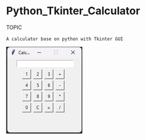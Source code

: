 # Python_Tkinter_Calculator

TOPIC
    
    A calculator base on python with Tkinter GUI


![](Images/0.png)
